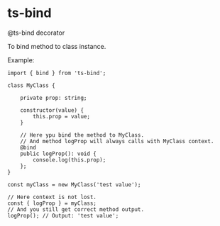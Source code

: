 # ts-bind

@ts-bind decorator

To bind method to class instance.

Example:

    import { bind } from 'ts-bind';
    
    class MyClass {
    
        private prop: string;

        constructor(value) {
            this.prop = value;
        }
    
        // Here ypu bind the method to MyClass.
        // And method logProp will always calls with MyClass context.
        @bind
        public logProp(): void {
            console.log(this.prop);
        };
    }
    
    const myClass = new MyClass('test value');

    // Here context is not lost.
    const { logProp } = myClass;
    // And you still get correct method output.
    logProp(); // Output: 'test value';


